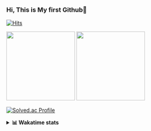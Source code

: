 ### Hi, This is My first Github👋
[![Hits](https://hits.seeyoufarm.com/api/count/incr/badge.svg?url=https%3A%2F%2Fgithub.com%2FJonghyun-Park1027&count_bg=%2379C83D&title_bg=%23555555&icon=&icon_color=%23E7E7E7&title=hits&edge_flat=false)](https://hits.seeyoufarm.com)
<br>


<p>
  <img height="180em" src="https://github-readme-stats-eight-rho-29.vercel.app/api?username=Jonghyun-Park1027&show_icons=true&include_all_commits=true&bg_color=30,e96443,904e95&title_color=fff&text_color=fff">
  <img height="180em" src="https://github-readme-stats-eight-rho-29.vercel.app/api/top-langs/?username=Jonghyun-Park1027&layout=compact&bg_color=30,e96443,904e95&title_color=fff&text_color=fff">


[![Solved.ac Profile](http://mazassumnida.wtf/api/v2/generate_badge?boj=ppjjhh1027)](https://solved.ac/ppjjhh1027/)

</p>
<details>
<summary><b>📊 Wakatime stats</b><br></summary>
<div>
<hr/>



<!--START_SECTION:waka-->
![Code Time](http://img.shields.io/badge/Code%20Time-1%2C009%20hrs-blue)

![Profile Views](http://img.shields.io/badge/Profile%20Views-0-blue)

**🐱 My GitHub Data** 

> 📦 111.9 kB Used in GitHub's Storage 
 > 
> 🏆 57 Contributions in the Year 2025
 > 
> 🚫 Not Opted to Hire
 > 
> 📜 10 Public Repositories 
 > 
> 🔑 5 Private Repositories 
 > 
**I'm an Early 🐤** 

```text
🌞 Morning                52 commits          █████░░░░░░░░░░░░░░░░░░░░   18.18 % 
🌆 Daytime                145 commits         █████████████░░░░░░░░░░░░   50.70 % 
🌃 Evening                76 commits          ███████░░░░░░░░░░░░░░░░░░   26.57 % 
🌙 Night                  13 commits          █░░░░░░░░░░░░░░░░░░░░░░░░   04.55 % 
```
📅 **I'm Most Productive on Friday** 

```text
Monday                   47 commits          ████░░░░░░░░░░░░░░░░░░░░░   16.43 % 
Tuesday                  42 commits          ████░░░░░░░░░░░░░░░░░░░░░   14.69 % 
Wednesday                23 commits          ██░░░░░░░░░░░░░░░░░░░░░░░   08.04 % 
Thursday                 31 commits          ███░░░░░░░░░░░░░░░░░░░░░░   10.84 % 
Friday                   67 commits          ██████░░░░░░░░░░░░░░░░░░░   23.43 % 
Saturday                 27 commits          ██░░░░░░░░░░░░░░░░░░░░░░░   09.44 % 
Sunday                   49 commits          ████░░░░░░░░░░░░░░░░░░░░░   17.13 % 
```


📊 **This Week I Spent My Time On** 

```text
🕑︎ Time Zone: Asia/Seoul

💬 Programming Languages: 
Python                   4 hrs 58 mins       ██████████████████████░░░   86.02 % 
Markdown                 26 mins             ██░░░░░░░░░░░░░░░░░░░░░░░   07.61 % 
Git Config               21 mins             ██░░░░░░░░░░░░░░░░░░░░░░░   06.11 % 
Other                    0 secs              ░░░░░░░░░░░░░░░░░░░░░░░░░   00.09 % 
JSON                     0 secs              ░░░░░░░░░░░░░░░░░░░░░░░░░   00.09 % 

🔥 Editors: 
VS Code                  9 hrs 46 mins       █████████████████████░░░░   83.63 % 
Cursor                   1 hr 54 mins        ████░░░░░░░░░░░░░░░░░░░░░   16.37 % 

🐱‍💻 Projects: 
personal_project_fortune_4 hrs 41 mins       ████████████████████░░░░░   81.33 % 
GPT_side_project         1 hr 4 mins         █████░░░░░░░░░░░░░░░░░░░░   18.67 % 

💻 Operating System: 
Windows                  5 hrs 46 mins       █████████████████████████   100.00 % 
```

**I Mostly Code in Jupyter Notebook** 

```text
Jupyter Notebook         7 repos             ████████████████░░░░░░░░░   63.64 % 
C++                      3 repos             ███████░░░░░░░░░░░░░░░░░░   27.27 % 
Python                   1 repo              ██░░░░░░░░░░░░░░░░░░░░░░░   09.09 % 
```




 Last Updated on 29/07/2025 18:55:39 UTC
<!--END_SECTION:waka-->
</details>



